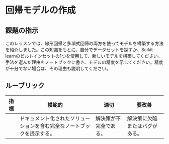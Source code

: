 # 回帰モデルの作成

## 課題の指示

このレッスンでは、線形回帰と多項式回帰の両方を使ってモデルを構築する方法を紹介しました。この知識をもとに、自分でデータセットを探すか、Scikit-learnのビルトインセットの1つを使用して、新しいモデルを構築してください。手法を選んだ理由をノートブックに書き、モデルの精度を示してください。精度が十分でない場合は、その理由も説明してください。

## ルーブリック

| 指標 | 模範的                                                    | 適切                   | 要改善 |
| -------- | ------------------------------------------------------------ | -------------------------- | ------------------------------- |
|          | ドキュメント化されたソリューションを含む完全なノートブックを提示する。 | 解決策が不完全である。 | 解決策に欠陥またはバグがある。 |
